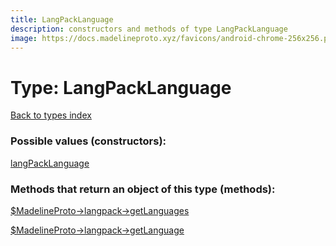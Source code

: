 ```yaml
---
title: LangPackLanguage
description: constructors and methods of type LangPackLanguage
image: https://docs.madelineproto.xyz/favicons/android-chrome-256x256.png
---
```

# Type: LangPackLanguage  
[Back to types index](index.md)



### Possible values (constructors):

[langPackLanguage](../constructors/langPackLanguage.md)  



### Methods that return an object of this type (methods):

[$MadelineProto->langpack->getLanguages](../methods/langpack.getLanguages.md)  

[$MadelineProto->langpack->getLanguage](../methods/langpack.getLanguage.md)  



